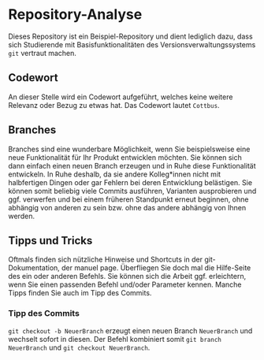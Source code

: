 # Repository-Analyse
Dieses Repository ist ein Beispiel-Repository und dient lediglich dazu, dass sich Studierende mit Basisfunktionalitäten des Versionsverwaltungssystems `git` vertraut machen.

## Codewort
An dieser Stelle wird ein Codewort aufgeführt, welches keine weitere Relevanz oder Bezug zu etwas hat. Das Codewort lautet `Cottbus`.

## Branches
Branches sind eine wunderbare Möglichkeit, wenn Sie beispielsweise eine neue Funktionalität für Ihr Produkt entwicklen möchten. Sie können sich dann einfach einen neuen Branch erzeugen und in Ruhe diese Funktionalität entwickeln. In Ruhe deshalb, da sie andere Kolleg*innen nicht mit halbfertigen Dingen oder gar Fehlern bei deren Entwicklung belästigen. Sie können somit beliebig viele Commits ausführen, Varianten ausprobieren und ggf. verwerfen und bei einem früheren Standpunkt erneut beginnen, ohne abhängig von anderen zu sein bzw. ohne das andere abhängig von Ihnen werden.

## Tipps und Tricks
Oftmals finden sich nützliche Hinweise und Shortcuts in der git-Dokumentation, der manuel page.
Überfliegen Sie doch mal die Hilfe-Seite des ein oder anderen Befehls. Sie können sich die Arbeit ggf. erleichtern, wenn Sie einen passenden Befehl und/oder Parameter kennen. Manche Tipps finden Sie auch im Tipp des Commits.

### Tipp des Commits
`git checkout -b NeuerBranch` erzeugt einen neuen Branch `NeuerBranch` und wechselt sofort in diesen. Der Befehl kombiniert somit `git branch NeuerBranch` und `git checkout NeuerBranch`.